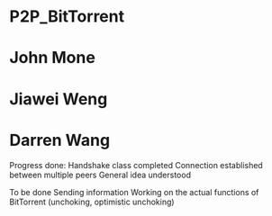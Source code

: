 # P2P_BitTorrent
# John Mone
# Jiawei Weng
# Darren Wang

Progress done:
Handshake class completed
Connection established between multiple peers
General idea understood

To be done
Sending information
Working on the actual functions of BitTorrent (unchoking, optimistic unchoking)
